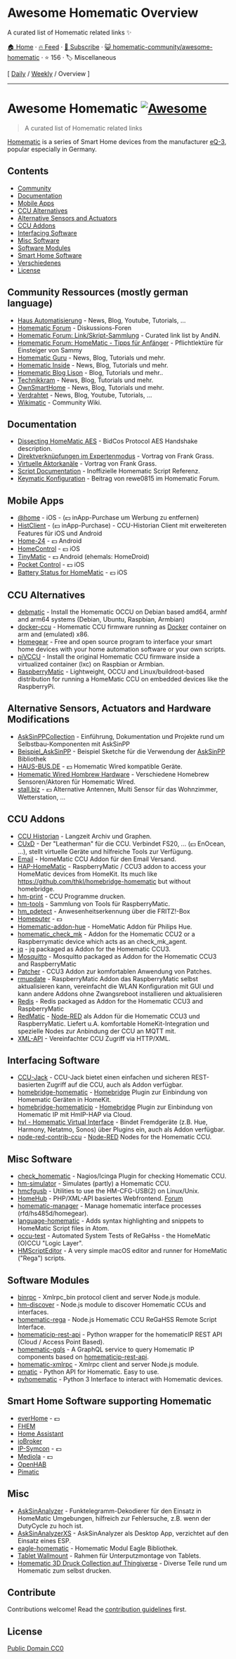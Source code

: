 # Awesome Homematic Overview

A curated list of Homematic related links :sparkles:

[🏠 Home](/README.md) · [🔥 Feed](https://test.trackawesomelist.com/homematic-community/awesome-homematic/feed.xml) · [📮 Subscribe](https://trackawesomelist.us17.list-manage.com/subscribe?u=d2f0117aa829c83a63ec63c2f&id=36a103854c) · [😺 homematic-community/awesome-homematic](https://github.com/homematic-community/awesome-homematic/blob/master/README.md) · ⭐ 156 · 🏷️ Miscellaneous

[ [Daily](/content/homematic-community/awesome-homematic/README.md) / [Weekly](/content/homematic-community/awesome-homematic/week/README.md) / Overview ]

---

# Awesome Homematic [![Awesome](https://cdn.rawgit.com/sindresorhus/awesome/d7305f38d29fed78fa85652e3a63e154dd8e8829/media/badge.svg)](https://github.com/sindresorhus/awesome)

> A curated list of Homematic related links

[Homematic](https://www.homematic.com/) is a series of Smart Home devices from the manufacturer [eQ-3](https://www.eq-3.de), popular especially in Germany.

## Contents

*   [Community](#community)
*   [Documentation](#documentation)
*   [Mobile Apps](#mobile-apps)
*   [CCU Alternatives](#ccu-alternatives)
*   [Alternative Sensors and Actuators](#alternative-sensors-and-actuators)
*   [CCU Addons](#ccu-addons)
*   [Interfacing Software](#interfacing-software)
*   [Misc Software](#misc-software)
*   [Software Modules](#software-modules)
*   [Smart Home Software](#smart-home-software-supporting-homematic)
*   [Verschiedenes](#misc)
*   [License](https://github.com/homematic-community/awesome-homematic/blob/master/README.md/License)

## Community Ressources (mostly german language)

*   [Haus Automatisierung](https://haus-automatisierung.com/) - News, Blog, Youtube, Tutorials, ...
*   [Homematic Forum](https://homematic-forum.de/forum/) - Diskussions-Foren
*   [Homematic Forum: Link/Skript-Sammlung](https://homematic-forum.de/forum/viewtopic.php?f=26\&t=27907) - Curated link list by AndiN.
*   [Homematic Forum: HomeMatic - Tipps für Anfänger](https://homematic-forum.de/forum/viewtopic.php?f=31\&t=22801) - Pflichtlektüre für Einsteiger von Sammy
*   [Homematic Guru](https://homematic-guru.de/) - News, Blog, Tutorials und mehr.
*   [Homematic Inside](https://www.homematic-inside.de/) - News, Blog, Tutorials und mehr.
*   [Homematic Blog Lison](https://homematic-blog.lison.ch/) - Blog, Tutorials und mehr..
*   [Technikkram](https://technikkram.net) - News, Blog, Tutorials und mehr.
*   [OwnSmartHome](https://ownsmarthome.de/category/homematic/) - News, Blog, Tutorials und mehr.
*   [Verdrahtet](https://www.verdrahtet.info/) - News, Blog, Youtube, Tutorials, ...
*   [Wikimatic](http://www.wikimatic.de/wiki/Hauptseite) - Community Wiki.

## Documentation

*   [Dissecting HomeMatic AES](https://git.zerfleddert.de/hmcfgusb/AES/) - BidCos Protocol AES Handshake description.
*   [Direktverknüpfungen im Expertenmodus](https://www.youtube.com/watch?v=1B4iwtK1Rmo) - Vortrag von Frank Grass.
*   [Virtuelle Aktorkanäle](https://www.youtube.com/watch?v=Cwxwtig6Q1I) - Vortrag von Frank Grass.
*   [Script Documentation](http://www.wikimatic.de/wiki/Script_Dokumentation) - Inoffizielle Homematic Script Referenz.
*   [Keymatic Konfiguration](https://homematic-forum.de/forum/viewtopic.php?f=31\&t=19196) - Beitrag von rewe0815 im Homematic Forum.

## Mobile Apps

*   [@home](https://www.athomeapp.de/) - iOS - (💵 inApp-Purchase um Werbung zu entfernen)
*   [HistClient](https://www.sa-com.de/smarthome-special/histclient-handbuch/) - (💵 inApp-Purchase) - CCU-Historian Client mit erweitereten Features für iOS und Android
*   [Home-24](http://www.home-24.net/index.php?page=sites/home.php\&app=home24) - 💵 Android
*   [HomeControl](http://www.ksquare.de/myhomecontrol/) - 💵 iOS
*   [TinyMatic](https://www.tinymatic.de/) - 💵 Android (ehemals: HomeDroid)
*   [Pocket Control](https://www.penzler.de) - 💵 iOS
*   [Battery Status for HomeMatic](https://zeezide.com/en/products/hmbattery/) - 💵 iOS

## CCU Alternatives

*   [debmatic](https://github.com/alexreinert/debmatic) - Install the Homematic OCCU on Debian based amd64, armhf and arm64 systems (Debian, Ubuntu, Raspbian, Armbian)
*   [docker-ccu](https://github.com/angelnu/docker-ccu) - Homematic CCU firmware running as [Docker](https://www.docker.com) container on arm and (emulated) x86.
*   [Homegear](https://homegear.eu/index.php/Main_Page) - Free and open source program to interface your smart home devices with your home automation software or your own scripts.
*   [piVCCU](https://github.com/alexreinert/piVCCU) - Install the original Homematic CCU firmware inside a virtualized container (lxc) on Raspbian or Armbian.
*   [RaspberryMatic](https://github.com/jens-maus/RaspberryMatic) - Lightweight, OCCU and Linux/buildroot-based distribution for running a HomeMatic CCU on embedded devices like the RaspberryPi.

## Alternative Sensors, Actuators and Hardware Modifications

*   [AskSinPPCollection](https://jp112sdl.github.io/AskSinPPCollection/) - Einführung, Dokumentation und Projekte rund um Selbstbau-Komponenten mit AskSinPP
*   [Beispiel\_AskSinPP](https://github.com/jp112sdl/Beispiel_AskSinPP) - Beispiel Sketche für die Verwendung der [AskSinPP](https://github.com/pa-pa/AskSinPP) Bibliothek
*   [HAUS-BUS.DE](http://www.haus-bus.de/) - 💵 Homematic Wired kompatible Geräte.
*   [Homematic Wired Hombrew Hardware](https://github.com/jfische) - Verschiedene Homebrew Sensoren/Aktoren für Homematic Wired.
*   [stall.biz](https://www.stall.biz/) - 💵 Alternative Antennen, Multi Sensor für das Wohnzimmer, Wetterstation, ...

## CCU Addons

*   [CCU Historian](https://ccu-historian.de/) - Langzeit Archiv und Graphen.
*   [CUxD](https://www.homematic-inside.de/software/tag/Zusatzsoftware) - Der "Leatherman" für die CCU. Verbindet FS20, ... (💵 EnOcean, ...), stellt virtuelle Geräte und hilfreiche Tools zur Verfügung.
*   [Email](https://github.com/jens-maus/hm_email) - HomeMatic CCU Addon für den Email Versand.
*   [HAP-HomeMatic](https://github.com/thkl/hap-homematic) - RaspberryMatic / CCU3 addon to access your HomeMatic devices from HomeKit. Its much like <https://github.com/thkl/homebridge-homematic> but without homebridge.
*   [hm-print](https://github.com/litti/hm-print) - CCU Programme drucken.
*   [hm-tools](https://github.com/fhetty/hm-tools) - Sammlung von Tools für RaspberryMatic.
*   [hm\_pdetect](https://github.com/jens-maus/hm_pdetect) - Anwesenheitserkennung über die FRITZ!-Box
*   [Homeputer](https://www.contronics.de/shop/HomeMatic-System/Zentralen-und-Software.html) - 💵
*   [Homematic-addon-hue](https://github.com/j-a-n/homematic-addon-hue) - HomeMatic Addon für Philips Hue.
*   [homematic\_check\_mk](https://github.com/alexreinert/homematic_check_mk) - Addon for the Homematic CCU2 or a Raspberrymatic device which acts as an check\_mk\_agent.
*   [jq](https://github.com/hobbyquaker/ccu-addon-jq) - jq packaged as Addon for the Homematic CCU3.
*   [Mosquitto](https://github.com/hobbyquaker/ccu-addon-mosquitto) - Mosquitto packaged as Addon for the Homematic CCU3 and RaspberryMatic
*   [Patcher](https://github.com/hobbyquaker/Patcher) - CCU3 Addon zur komfortablen Anwendung von Patches.
*   [rmupdate](https://github.com/j-a-n/raspberrymatic-addon-rmupdate) - RaspberryMatic Addon das RaspberryMatic selbst aktualisieren kann, vereinfacht die WLAN Konfiguration mit GUI und kann andere Addons ohne Zwangsreboot installieren und aktualisieren
*   [Redis](https://github.com/hobbyquaker/ccu-addon-redis) - Redis packaged as Addon for the Homematic CCU3 and RaspberryMatic
*   [RedMatic](https://github.com/rdmtc/RedMatic) - [Node-RED](https://nodered.org/) als Addon für die Homematic CCU3 und RaspberryMatic. Liefert u.A. komfortable HomeKit-Integration und spezielle Nodes zur Anbindung der CCU an MQTT mit.
*   [XML-API](https://github.com/hobbyquaker/xml-api) - Vereinfachter CCU Zugriff via HTTP/XML.

## Interfacing Software

*   [CCU-Jack](https://github.com/mdzio/ccu-jack) - CCU-Jack bietet einen einfachen und sicheren REST-basierten Zugriff auf die CCU, auch als Addon verfügbar.
*   [homebridge-homematic](https://github.com/thkl/homebridge-homematic) - [Homebridge](https://github.com/nfarina/homebridge) Plugin zur Einbindung von Homematic Geräten in HomeKit.
*   [homebridge-homematicip](https://github.com/marcsowen/homebridge-homematicip) - [Homebridge](https://github.com/nfarina/homebridge) Plugin zur Einbindung von Homematic IP mit HmIP-HAP via Cloud.
*   [hvl - Homematic Virtual Interface](https://github.com/thkl/Homematic-Virtual-Interface) - Bindet Fremdgeräte (z.B. Hue, Harmony, Netatmo, Sonos) über Plugins ein, auch als Addon verfügbar.
*   [node-red-contrib-ccu](https://github.com/rdmtc/node-red-contrib-ccu) - [Node-RED](https://nodered.org) Nodes for the Homematic CCU.

## Misc Software

*   [check\_homematic](https://github.com/hobbyquaker/check_homematic) - Nagios/Icinga Plugin for checking Homematic CCU.
*   [hm-simulator](https://github.com/hobbyquaker/hm-simulator) - Simulates (partly) a Homematic CCU.
*   [hmcfgusb](https://git.zerfleddert.de/cgi-bin/gitweb.cgi/hmcfgusb) - Utilities to use the HM-CFG-USB(2) on Linux/Unix.
*   [HomeHub](https://github.com/Gerti1972/homehub) - PHP/XML-API basiertes Webfrontend. [Forum](https://homematic-forum.de/forum/viewtopic.php?f=41\&t=50538)
*   [homematic-manager](https://github.com/hobbyquaker/homematic-manager) - Manage homematic interface processes (rfd/hs485d/homegear).
*   [language-homematic](https://github.com/Ayngush/language-homematic) - Adds syntax highlighting and snippets to HomeMatic Script files in Atom.
*   [occu-test](https://github.com/hobbyquaker/occu-test) - Automated System Tests of ReGaHss - the HomeMatic (O)CCU "Logic Layer".
*   [HMScriptEditor](https://zeezide.com/en/products/hmscripteditor/) - A very simple macOS editor and runner for HomeMatic ("Rega") scripts.

## Software Modules

*   [binrpc](https://github.com/hobbyquaker/binrpc) - Xmlrpc\_bin protocol client and server Node.js module.
*   [hm-discover](https://github.com/hobbyquaker/hm-discover) - Node.js module to discover Homematic CCUs and interfaces.
*   [homematic-rega](https://github.com/hobbyquaker/homematic-rega) - Node.js Homematic CCU ReGaHSS Remote Script Interface.
*   [homematicip-rest-api](https://github.com/coreGreenberet/homematicip-rest-api) - Python wrapper for the homematicIP REST API (Cloud / Access Point Based).
*   [homematic-gqls](https://github.com/martin-riedl/homematic-gqls) - A GraphQL service to query Homematic IP components based on [homematicip-rest-api](https://github.com/coreGreenberet/homematicip-rest-api).
*   [homematic-xmlrpc](https://github.com/hobbyquaker/homematic-xmlrpc) - Xmlrpc client and server Node.js module.
*   [pmatic](https://github.com/LarsMichelsen/pmatic) - Python API for Homematic. Easy to use.
*   [pyhomematic](https://github.com/danielperna84/pyhomematic) - Python 3 Interface to interact with Homematic devices.

## Smart Home Software supporting Homematic

*   [everHome](https://everhome.de) - 💵
*   [FHEM](https://fhem.de/)
*   [Home Assistant](https://www.home-assistant.io/)
*   [ioBroker](https://www.iobroker.net/?lang=de)
*   [IP-Symcon](https://www.symcon.de/) - 💵
*   [Mediola](https://www.mediola.com/) - 💵
*   [OpenHAB](https://www.openhab.org/)
*   [Pimatic](https://pimatic.org/)

## Misc

*   [AskSinAnalyzer](https://github.com/jp112sdl/AskSinAnalyzer) - Funktelegramm-Dekodierer für den Einsatz in HomeMatic Umgebungen, hilfreich zur Fehlersuche, z.B. wenn der DutyCycle zu hoch ist.
*   [AskSinAnalyzerXS](https://github.com/psi-4ward/AskSinAnalyzerXS) - AskSinAnalyzer als Desktop App, verzichtet auf den Einsatz eines ESP.
*   [eagle-homematic](https://github.com/dersimn/eagle-homematic) - Homematic Modul Eagle Bibliothek.
*   [Tablet Wallmount](https://homematic-forum.de/forum/viewtopic.php?f=18\&t=49421) - Rahmen für Unterputzmontage von Tablets.
*   [Homematic 3D Druck Collection auf Thingiverse](https://www.thingiverse.com/hobbyquaker/collections/homematic) - Diverse Teile rund um Homematic zum selbst drucken.

## Contribute

Contributions welcome! Read the [contribution guidelines](https://github.com/homematic-community/awesome-homematic/blob/master/README.md/contributing.md) first.

## License

[Public Domain CC0](https://creativecommons.org/publicdomain/zero/1.0/)

